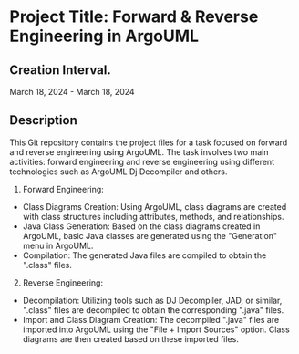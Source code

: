 # Project Title: Forward & Reverse Engineering in ArgoUML

## Creation Interval.
March 18, 2024 - March 18, 2024

## Description
This Git repository contains the project files for a task focused on forward and reverse engineering using ArgoUML. 
The task involves two main activities: forward engineering and reverse engineering using different technologies such as ArgoUML Dj Decompiler and others.

1. Forward Engineering:

- Class Diagrams Creation: Using ArgoUML, class diagrams are created with class structures including attributes, methods, and relationships.
- Java Class Generation: Based on the class diagrams created in ArgoUML, basic Java classes are generated using the "Generation" menu in ArgoUML.
- Compilation: The generated Java files are compiled to obtain the ".class" files.

2. Reverse Engineering:

- Decompilation: Utilizing tools such as DJ Decompiler, JAD, or similar, ".class" files are decompiled to obtain the corresponding ".java" files.
- Import and Class Diagram Creation: The decompiled ".java" files are imported into ArgoUML using the "File + Import Sources" option. Class diagrams are then created based on these imported files.
